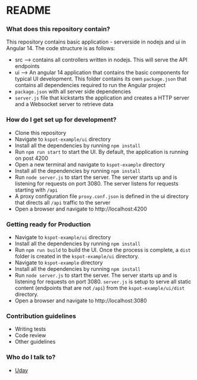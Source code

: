 # README


### What does this repository contain?

This repository contains basic application - serverside in nodejs and ui in Angular 14. The code structure is as follows:

- src --> contains all controllers written in nodejs. This will serve the API endpoints
- ui --> An angular 14 application that contains the basic components for typical UI development. This folder contains its own `package.json` that contains all dependencies required to run the Angular project
- `package.json` with all server side dependencies
- `server.js` file that kickstarts the application and creates a HTTP server and a Websocket server to retrieve data

### How do I get set up for development?

- Clone this repository
- Navigate to `kspot-example/ui` directory
- Install all the dependencies by running `npm install`
- Run `npm run start` to start the UI. By default, the application is running on post 4200
- Open a new terminal and navigate to `kspot-example` directory
- Install all the dependencies by running `npm install`
- Run `node server.js` to start the server. The server starts up and is listening for requests on port 3080. The server listens for requests starting with `/api`
- A proxy configuration file `proxy.conf.json` is defined in the ui directory that directs all `/api` traffic to the server
- Open a browser and navigate to http://localhost:4200

### Getting ready for Production

- Navigate to `kspot-example/ui` directory
- Install all the dependencies by running `npm install`
- Run `npm run build` to build the UI. Once the process is complete, a `dist` folder is created in the `kspot-example/ui` directory.
- Navigate to `kspot-example` directory
- Install all the dependencies by running `npm install`
- Run `node server.js` to start the server. The server starts up and is listening for requests on port 3080. `server.js` is setup to serve all static content (endpoints that are not `/api`) from the `kspot-example/ui/dist` directory.
- Open a browser and navigate to http://localhost:3080

### Contribution guidelines

- Writing tests
- Code review
- Other guidelines

### Who do I talk to?

- [Uday](mailto:uday@kloudspot.com)
